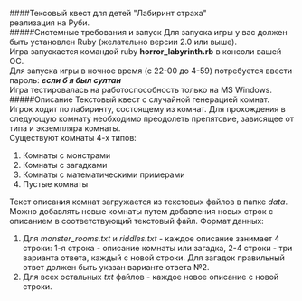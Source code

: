 ####Тексовый квест для детей "Лабиринт страха"  
реализация на Руби.  
#####Системные требования и запуск
Для запуска игры у вас должен быть установлен Ruby (желательно версии 2.0 или выше).  
Игра запускается командой ruby **horror_labyrinth.rb** в консоли вашей ОС.  
Для запуска игры в ночное время (с 22-00 до 4-59) потребуется ввести пароль: ***если б я был султан***  
Игра тестировалась на работоспособность только на MS Windows.
#####Описание
Текстовый квест с случайной генерацией комнат.  
Игрок ходит по лабиринту, состоящему из комнат. Для прохождения в следующую комнату необходимо преодолеть препятсвие, зависящее от типа и экземпляра комнаты.  
Существуют комнаты 4-х типов:  
1. Комнаты с монстрами  
2. Комнаты с загадками  
3. Комнаты с математическими примерами  
4. Пустые комнаты  

Текст описания комнат загружается из текстовых файлов в папке *data*.
Можно добавлять новые комнаты путем добавления новых строк с описанием в соответствующий текстовый файл.
Формат данных:  
1. Для *monster_rooms.txt* и *riddles.txt* - каждое описание занимает 4 строки: 1-я строка - описание комнаты или загадка, 2-4 строки - три варианта ответа, каждый с новой строки. Для загадок правильный ответ должен быть указан варианте ответа №2.  
2. Для всех остальных *txt* файлов - каждое новое описание с новой строки.


